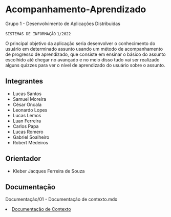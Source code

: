 # Acompanhamento-Aprendizado
Grupo 1 - Desenvolvimento de Aplicações Distribuidas

`SISTEMAS DE INFORMAÇÃO`
`1/2022`

O principal objetivo da aplicação seria desenvolver o conhecimento do usuário em  determinado assunto usando um  método de acompanhamento de progresso de aprendizado, que consiste em ensinar  o básico  do assunto escolhido até chegar no avançado e no meio disso tudo vai ser realizado alguns quizzes para ver o nível de aprendizado do usuário sobre o assunto.

## Integrantes

* Lucas Santos
* Samuel Moreira
* César Oncala
* Leonardo Lopes
* Lucas Lemos
* Luan Ferreira
* Carlos Papa
* Lucas Romero
* Gabriel Soalheiro
* Robert Medeiros 

## Orientador

* Kleber Jacques Ferreira de Souza

## Documentação
Documentação/01 - Documentação de contexto.mdx

<li><a href="Documentação/01 - Documentação de contexto.md">Documentação de Contexto</a></li>
